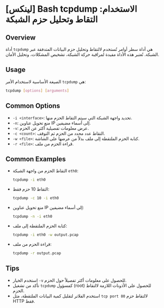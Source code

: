 # [لينكس] Bash tcpdump الاستخدام: التقاط وتحليل حزم الشبكة

## Overview
أداة `tcpdump` هي أداة سطر أوامر تُستخدم لالتقاط وتحليل حزم البيانات المتدفقة عبر الشبكة. تُعتبر هذه الأداة مفيدة لمراقبة حركة الشبكة، تشخيص المشكلات، وتحليل الأمان.

## Usage
الصيغة الأساسية لاستخدام الأمر `tcpdump` هي:

```bash
tcpdump [options] [arguments]
```

## Common Options
- `-i <interface>`: تحديد واجهة الشبكة التي سيتم التقاط الحزم منها.
- `-n`: منع تحويل عناوين IP إلى أسماء مضيفين.
- `-v`: عرض معلومات تفصيلية أكثر عن الحزم.
- `-c <count>`: التقاط عدد محدد من الحزم ثم التوقف.
- `-w <file>`: كتابة الحزم الملتقطة إلى ملف بدلاً من عرضها على الشاشة.
- `-r <file>`: قراءة الحزم من ملف.

## Common Examples
- التقاط الحزم من واجهة الشبكة `eth0`:
  ```bash
  tcpdump -i eth0
  ```

- التقاط 10 حزم فقط:
  ```bash
  tcpdump -c 10 -i eth0
  ```

- منع تحويل عناوين IP إلى أسماء مضيفين:
  ```bash
  tcpdump -n -i eth0
  ```

- كتابة الحزم الملتقطة إلى ملف:
  ```bash
  tcpdump -i eth0 -w output.pcap
  ```

- قراءة الحزم من ملف:
  ```bash
  tcpdump -r output.pcap
  ```

## Tips
- استخدم الخيار `-v` للحصول على معلومات أكثر تفصيلاً حول الحزم.
- تأكد من تشغيل `tcpdump` كمسؤول (root) للحصول على الأذونات اللازمة لالتقاط الحزم.
- استخدم الفلاتر لتقليل كمية البيانات الملتقطة، مثل `tcp port 80` لالتقاط حزم HTTP فقط.